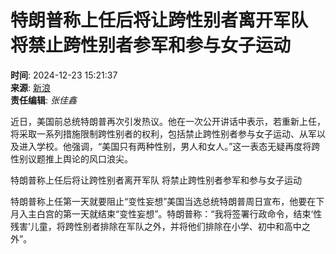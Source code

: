 # 特朗普称上任后将让跨性别者离开军队 将禁止跨性别者参军和参与女子运动

**时间**: 2024-12-23 15:21:37  
**来源**: [新浪](https://finance.sina.cn/2024-12-23/detail-ineamnxt2682910.d.html)  
**责任编辑**: _张佳鑫_

近日，美国前总统特朗普再次引发热议。他在一次公开讲话中表示，若重新上任，将采取一系列措施限制跨性别者的权利，包括禁止跨性别者参与女子运动、从军以及进入学校。他强调，“美国只有两种性别，男人和女人。”这一表态无疑再度将跨性别议题推上舆论的风口浪尖。

特朗普称上任后将让跨性别者离开军队 将禁止跨性别者参军和参与女子运动

特朗普称上任第一天就要阻止“变性妄想”美国当选总统特朗普周日宣布，他要在下月入主白宫的第一天就结束“变性妄想”。特朗普称：“我将签署行政命令，结束‘性残害’儿童，将跨性别者排除在军队之外，并将他们排除在小学、初中和高中之外”。
<!-- tcd_original_link https://military.china.com/news/13004177/20241223/47781693.html -->
